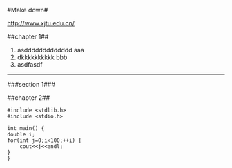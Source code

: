 #Make down#

<a> http://www.xjtu.edu.cn/ </a>

##chapter 1##

1.  asddddddddddddd
    aaa
2.  dkkkkkkkkkk
    bbb
3. asdfasdf

---

###section 1###

##chapter 2##

    #include <stdlib.h>
    #include <stdio.h>

    int main() {
	double i;
	for(int j=0;i<100;++i) {
	    cout<<j<<endl;
	}
    }
